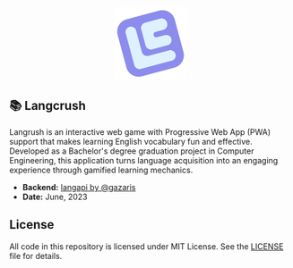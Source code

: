<p align="center">
    <img src="./public/pwa-256x256.png" height="130px"></a>
</p>

## :books: Langcrush

Langrush is an interactive web game with Progressive Web App (PWA) support that makes learning English vocabulary fun and effective. Developed as a Bachelor's degree graduation project in Computer Engineering, this application turns language acquisition into an engaging experience through gamified learning mechanics.

- **Backend:** [langapi by @gazaris](https://github.com/Gazaris/langapi)
- **Date:** June, 2023

## License

All code in this repository is licensed under MIT License. See the [LICENSE](./LICENSE) file for details.
